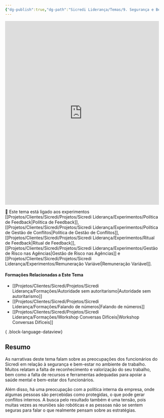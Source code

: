 ```yaml
---
{"dg-publish":true,"dg-path":"Sicredi Liderança/Temas/9. Segurança e Bem Estar.md","permalink":"/Sicredi Liderança/Temas/9. Segurança e Bem Estar/"}
---
```



<iframe src="https://embed.kumu.io/d3f012630e16f55024f77af6ae171d40" width="100%" height="600" frameborder="0"></iframe>

🔗 Este tema está ligado aos experimentos [[Projetos/Clientes/Sicredi/Projetos/Sicredi Liderança/Experimentos/Política de Feedback\|Política de Feedback]],  [[Projetos/Clientes/Sicredi/Projetos/Sicredi Liderança/Experimentos/Política de Gestão de Conflitos\|Política de Gestão de Conflitos]], [[Projetos/Clientes/Sicredi/Projetos/Sicredi Liderança/Experimentos/Ritual de Feedback\|Ritual de Feedback]], [[Projetos/Clientes/Sicredi/Projetos/Sicredi Liderança/Experimentos/Gestão de Risco nas Agências\|Gestão de Risco nas Agências]] e [[Projetos/Clientes/Sicredi/Projetos/Sicredi Liderança/Experimentos/Remuneração Variável\|Remuneração Variável]].

#### Formações Relacionadas a Este Tema
- [[Projetos/Clientes/Sicredi/Projetos/Sicredi Liderança/Formações/Autoridade sem autoritarismo\|Autoridade sem autoritarismo]]
- [[Projetos/Clientes/Sicredi/Projetos/Sicredi Liderança/Formações/Falando de números\|Falando de números]]
- [[Projetos/Clientes/Sicredi/Projetos/Sicredi Liderança/Formações/Workshop Conversas Difíceis\|Workshop Conversas Difíceis]]

{ .block-language-dataview}

## Resumo

As narrativas deste tema falam sobre as preocupações dos funcionários do Sicredi em relação à segurança e bem-estar no ambiente de trabalho. Muitos relatam a falta de reconhecimento e valorização do seu trabalho, bem como a falta de recursos e ferramentas adequadas para apoiar a saúde mental e bem-estar dos funcionários. 

Além disso, há uma preocupação com a política interna da empresa, onde algumas pessoas são percebidas como protegidas, o que pode gerar conflitos internos. A busca pelo resultado também é uma tensão, pois muitas vezes as reuniões são robóticas e as pessoas não se sentem seguras para falar o que realmente pensam sobre as estratégias. 


